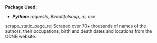 **Package Used:**
- ***Python:** requests, Beautifulsoup, re, csv*

scrape_static_page_re: Scraped over 70+ thousands of names of the authors, their occupations, birth and death dates and locations from the ODNB website.
